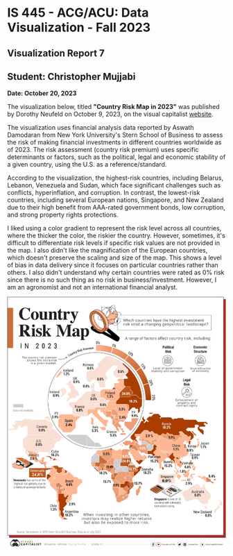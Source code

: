 IS 445 - ACG/ACU: Data Visualization - Fall 2023
===============================================
Visualization Report 7
-----------------------
Student: Christopher Mujjabi
----------------------------
**Date: October 20, 2023**

The visualization below, titled **"Country Risk Map in 2023"** was published by Dorothy Neufeld on October 9, 2023, on the visual capitalist [website](https://www.visualcapitalist.com/investment-risk-by-country-map/). 

The visualization uses financial analysis data reported by Aswath Damodaran from New York University's Stern School of Business to assess the risk of making financial investments in different countries worldwide as of 2023. The risk assessment (country risk premium) uses specific determinants or factors, such as the political, legal and economic stability of a given country, using the U.S. as a reference/standard.

According to the visualization, the highest-risk countries, including Belarus, Lebanon, Venezuela and Sudan, which face significant challenges such as conflicts, hyperinflation, and corruption. In contrast, the lowest-risk countries, including several European nations, Singapore, and New Zealand due to their high benefit from AAA-rated government bonds, low corruption, and strong property rights protections. 

I liked using a color gradient to represent the risk level across all countries, where the thicker the color, the riskier the country. However, sometimes, it's difficult to differentiate risk levels if specific risk values are not provided in the map. 
I also didn't like the magnification of the European countries, which doesn't preserve the scaling and size of the map. This shows a level of bias in data delivery since it focuses on particular countries rather than others. I also didn't understand why certain countries were rated as 0% risk since there is no such thing as no risk in business/investment. However, I am an agronomist and not an international financial analyst.  

![Alt text](image-6.png)
